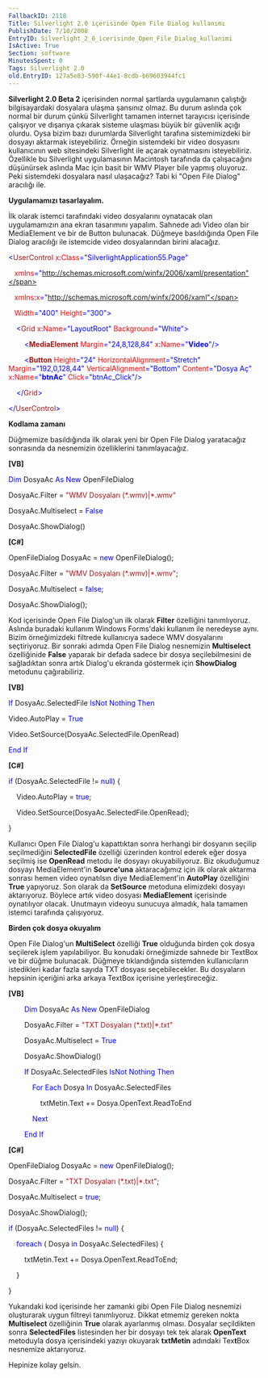 ```yaml
---
FallbackID: 2118
Title: Silverlight 2.0 içerisinde Open File Dialog kullanımı
PublishDate: 7/10/2008
EntryID: Silverlight_2_0_icerisinde_Open_File_Dialog_kullanimi
IsActive: True
Section: software
MinutesSpent: 0
Tags: Silverlight 2.0
old.EntryID: 127a5e83-590f-44e1-8cdb-b69603944fc1
---
```

**Silverlight 2.0 Beta 2** içerisinden normal şartlarda uygulamanın
çalıştığı bilgisayardaki dosyalara ulaşma şansınız olmaz. Bu durum
aslında çok normal bir durum çünkü Silverlight tamamen internet
tarayıcısı içerisinde çalışıyor ve dışarıya çıkarak sisteme ulaşması
büyük bir güvenlik açığı olurdu. Oysa bizim bazı durumlarda Silverlight
tarafına sistemimizdeki bir dosyayı aktarmak isteyebiliriz. Örneğin
sistemdeki bir video dosyasını kullanıcının web sitesindeki Silverlight
ile açarak oynatmasını isteyebiliriz. Özellikle bu Silverlight
uygulamasının Macintosh tarafında da çalışacağını düşünürsek aslında Mac
için basit bir WMV Player bile yapmış oluyoruz. Peki sistemdeki
dosyalara nasıl ulaşacağız? Tabi ki "Open File Dialog" aracılığı ile.

**Uygulamamızı tasarlayalım.**

İlk olarak istemci tarafındaki video dosyalarını oynatacak olan
uygulamamızın ana ekran tasarımını yapalım. Sahnede adı Video olan bir
MediaElement ve bir de Button bulunacak. Düğmeye basıldığında Open File
Dialog aracılığı ile istemcide video dosyalarından birini alacağız.

<span style="color: blue;">\<</span><span
style="color: #a31515;">UserControl</span><span style="color: red;">
x</span><span style="color: blue;">:</span><span
style="color: red;">Class</span><span
style="color: blue;">="SilverlightApplication55.Page"</span>

   <span style="color: red;"> xmlns</span><span
style="color: blue;">="http://schemas.microsoft.com/winfx/2006/xaml/presentation"</span>

   <span style="color: red;"> xmlns</span><span
style="color: blue;">:</span><span style="color: red;">x</span><span
style="color: blue;">="http://schemas.microsoft.com/winfx/2006/xaml"</span>

   <span style="color: red;"> Width</span><span
style="color: blue;">="400"</span><span style="color: red;">
Height</span><span style="color: blue;">="300"\></span>

<span style="color: #a31515;">    </span><span
style="color: blue;">\<</span><span
style="color: #a31515;">Grid</span><span style="color: red;">
x</span><span style="color: blue;">:</span><span
style="color: red;">Name</span><span
style="color: blue;">="LayoutRoot"</span><span style="color: red;">
Background</span><span style="color: blue;">="White"\></span>

<span style="color: #a31515;">        </span><span
style="color: blue;">\<</span><span
style="color: #a31515;">**MediaElement**</span><span
style="color: red;"> Margin</span><span
style="color: blue;">="24,8,128,84"</span><span style="color: red;">
x</span><span style="color: blue;">:</span><span
style="color: red;">Name</span><span
style="color: blue;">="**Video**"/\></span>

<span style="color: #a31515;">        </span><span
style="color: blue;">\<</span><span
style="color: #a31515;">**Button**</span><span style="color: red;">
Height</span><span style="color: blue;">="24"</span><span
style="color: red;"> HorizontalAlignment</span><span
style="color: blue;">="Stretch"</span><span style="color: red;">
Margin</span><span style="color: blue;">="192,0,128,44"</span><span
style="color: red;"> VerticalAlignment</span><span
style="color: blue;">="Bottom"</span><span style="color: red;">
Content</span><span style="color: blue;">="Dosya Aç"</span><span
style="color: red;"> x</span><span style="color: blue;">:</span><span
style="color: red;">Name</span><span
style="color: blue;">="**btnAc**"</span><span style="color: red;">
Click</span><span style="color: blue;">="btnAc\_Click"/\></span>

<span style="color: #a31515;">    </span><span
style="color: blue;">\</</span><span
style="color: #a31515;">Grid</span><span style="color: blue;">\></span>

<span style="color: blue;">\</</span><span
style="color: #a31515;">UserControl</span><span
style="color: blue;">\></span>

**Kodlama zamanı**

Düğmemize basıldığında ilk olarak yeni bir Open File Dialog yaratacağız
sonrasında da nesnemizin özelliklerini tanımlayacağız.

**[VB]**

<span style="color: blue;">Dim</span> DosyaAc <span
style="color: blue;">As</span> <span style="color: blue;">New</span>
OpenFileDialog

DosyaAc.Filter = <span style="color: #a31515;">"WMV Dosyaları
(\*.wmv)|\*.wmv"</span>

DosyaAc.Multiselect = <span style="color: blue;">False</span>

DosyaAc.ShowDialog()

**[C\#]**

OpenFileDialog DosyaAc = <span style="color: blue;">new</span>
OpenFileDialog();

DosyaAc.Filter = <span style="color: #a31515;">"WMV Dosyaları
(\*.wmv)|\*.wmv"</span>;   

DosyaAc.Multiselect = <span style="color: blue;">false</span>;   

DosyaAc.ShowDialog();

Kod içerisinde Open File Dialog'un ilk olarak **Filter** özelliğini
tanımlıyoruz. Aslında buradaki kullanım Windows Forms'daki kullanım ile
neredeyse aynı. Bizim örneğimizdeki filtrede kullanıcıya sadece WMV
dosyalarını seçtiriyoruz. Bir sonraki adımda Open File Dialog nesnemizin
**Multiselect** özelliğinide **False** yaparak bir defada sadece bir
dosya seçilebilmesini de sağladıktan sonra artık Dialog'u ekranda
göstermek için **ShowDialog** metodunu çağırabiliriz.

**[VB]**

<span style="color: blue;">If</span> DosyaAc.SelectedFile <span
style="color: blue;">IsNot</span> <span
style="color: blue;">Nothing</span> <span
style="color: blue;">Then</span>

Video.AutoPlay = <span style="color: blue;">True</span>

Video.SetSource(DosyaAc.SelectedFile.OpenRead)

<span style="color: blue;">End</span> <span
style="color: blue;">If</span>

**[C\#]**

<span style="color: blue;">if</span> (DosyaAc.SelectedFile != <span
style="color: blue;">null</span>) {

    Video.AutoPlay = <span style="color: blue;">true</span>;

    Video.SetSource(DosyaAc.SelectedFile.OpenRead);

}

Kullanıcı Open File Dialog'u kapattıktan sonra herhangi bir dosyanın
seçilip seçilmediğini **SelectedFile** özelliği üzerinden kontrol ederek
eğer dosya seçilmiş ise **OpenRead** metodu ile dosyayı okuyabiliyoruz.
Biz okuduğumuz dosyayı MediaElement'in **Source'una** aktaracağımız için
ilk olarak aktarma sonrası hemen video oynatılsın diye MediaElement'in
**AutoPlay** özelliğini **True** yapıyoruz. Son olarak da **SetSource**
metoduna elimizdeki dosyayı aktarıyoruz. Böylece artık video dosyası
**MediaElement** içerisinde oynatılıyor olacak. Unutmayın videoyu
sunucuya almadık, hala tamamen istemci tarafında çalışıyoruz.

**Birden çok dosya okuyalım**

Open File Dialog'un **MultiSelect** özelliği **True** olduğunda birden
çok dosya seçilerek işlem yapılabiliyor. Bu konudaki örneğimizde sahnede
bir TextBox ve bir düğme bulunacak. Düğmeye tıklandığında sistemden
kullanıcıların istedikleri kadar fazla sayıda TXT dosyası
seçebilecekler. Bu dosyaların hepsinin içeriğini arka arkaya TextBox
içerisine yerleştireceğiz.

**[VB]**

        <span style="color: blue;">Dim</span> DosyaAc <span
style="color: blue;">As</span> <span style="color: blue;">New</span>
OpenFileDialog

        DosyaAc.Filter = <span style="color: #a31515;">"TXT Dosyaları
(\*.txt)|\*.txt"</span>

        DosyaAc.Multiselect = <span style="color: blue;">True</span>

        DosyaAc.ShowDialog()

        <span style="color: blue;">If</span> DosyaAc.SelectedFiles <span
style="color: blue;">IsNot</span> <span
style="color: blue;">Nothing</span> <span
style="color: blue;">Then</span>

            <span style="color: blue;">For</span> <span
style="color: blue;">Each</span> Dosya <span
style="color: blue;">In</span> DosyaAc.SelectedFiles

                txtMetin.Text += Dosya.OpenText.ReadToEnd

            <span style="color: blue;">Next</span>

        <span style="color: blue;">End</span> <span
style="color: blue;">If</span>

**[C\#]**

OpenFileDialog DosyaAc = <span style="color: blue;">new</span>
OpenFileDialog();

DosyaAc.Filter = <span style="color: #a31515;">"TXT Dosyaları
(\*.txt)|\*.txt"</span>;

DosyaAc.Multiselect = <span style="color: blue;">true</span>;

DosyaAc.ShowDialog();

<span style="color: blue;">if</span> (DosyaAc.SelectedFiles != <span
style="color: blue;">null</span>) {

    <span style="color: blue;">foreach</span> ( Dosya <span
style="color: blue;">in</span> DosyaAc.SelectedFiles) {

        txtMetin.Text += Dosya.OpenText.ReadToEnd;

    }

}

Yukarıdaki kod içerisinde her zamanki gibi Open File Dialog nesnemizi
oluşturarak uygun filtreyi tanımlıyoruz. Dikkat etmemiz gereken nokta
**Multiselect** özelliğinin **True** olarak ayarlanmış olması. Dosyalar
seçildikten sonra **SelectedFiles** listesinden her bir dosyayı tek tek
alarak **OpenText** metoduyla dosya içerisindeki yazıyı okuyarak
**txtMetin** adındaki Tex**t**Box nesnemize aktarıyoruz.

Hepinize kolay gelsin.


